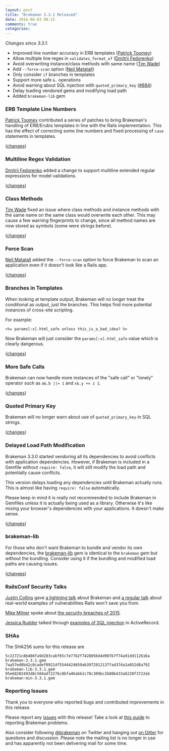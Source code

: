 ```yaml
---
layout: post
title: "Brakeman 3.3.1 Released"
date: 2016-06-03 08:15
comments: true
categories: 
---
```


*Changes since 3.3.1*:

* Improved line number accuracy in ERB templates ([Patrick Toomey](https://github.com/ptoomey3))
* Allow multiple line regex in `validates_format_of` ([Dmitrij Fedorenko](https://github.com/c0va23))
* Avoid overwriting instance/class methods with same name ([Tim Wade](https://github.com/imtayadeway))
* Add `--force-scan` option ([Neil Matatall](https://github.com/oreoshake))
* Only consider `if` branches in templates
* Support more safe `&.` operations
* Avoid warning about SQL injection with `quoted_primary_key` ([#884](https://github.com/presidentbeef/brakeman/issues/884))
* Delay loading vendored gems and modifying load path
* Added `brakeman-lib` gem

### ERB Template Line Numbers

[Patrick Toomey](https://github.com/ptoomey3) contributed a series of patches to bring Brakeman's handling of ERB/Erubis templates in line with the Rails implementation. This has the effect of correcting some line numbers and fixed processing of `case` statements in templates.

([changes](https://github.com/presidentbeef/brakeman/pull/878))

### Multiline Regex Validation

[Dmitrij Fedorenko](https://github.com/c0va23) added a change to support multiline extended regular expressions for model validations.

([changes](https://github.com/presidentbeef/brakeman/pull/885))

### Class Methods

[Tim Wade](https://github.com/imtayadeway) fixed an issue where class methods and instance methods with the same name on the same class would overwrite each other. This may cause a few warning fingerprints to change, since all method names are now stored as symbols (some were strings before).

([changes](https://github.com/presidentbeef/brakeman/pull/881))

### Force Scan

[Neil Matatall](https://github.com/oreoshake) added the `--force-scan` option to force Brakeman to scan an application even if it doesn't look like a Rails app.

([changes](https://github.com/presidentbeef/brakeman/pull/879))

### Branches in Templates

When looking at template output, Brakeman will no longer treat the conditional as output, just the branches. This helps find more potential instances of cross-site scripting.

For example:

    <%= params[:x].html_safe unless this_is_a_bad_idea? %>

Now Brakeman will just consider the `params[:x].html_safe` value which is clearly dangerous.

([changes](https://github.com/presidentbeef/brakeman/pull/883/))

### More Safe Calls

Brakeman can now handle more instances of the "safe call" or "lonely" operator such as `a&.b ||= 1` and `x&.y += z 1`.

([changes](https://github.com/presidentbeef/brakeman/pull/887))

### Quoted Primary Key

Brakeman will no longer warn about use of `quoted_primary_key` in SQL strings.

([changes](https://github.com/presidentbeef/brakeman/pull/888))

### Delayed Load Path Modification

Brakeman 3.3.0 started vendoring all its dependencies to avoid conflicts with application dependencies. However, if Brakeman is included in a Gemfile without `require: false`, it will still modify the load path and potentially cause conflicts.

This version delays loading any dependencies until Brakeman actually runs. This is almost like having `require: false` automatically.

Please keep in mind it is really not recommended to include Brakeman in Gemfiles unless it is actually being used as a library. Otherwise it's like mixing your browser's dependencies with your applications. It doesn't make sense.

([changes](https://github.com/presidentbeef/brakeman/pull/889))

### brakeman-lib

For those who don't want Brakeman to bundle and vendor its own dependencies, the [brakeman-lib](https://rubygems.org/gems/brakeman-lib) gem is identical to the `brakeman` gem but without the bundling. Consider using it if the bundling and modified load paths are causing issues.

([changes](https://github.com/presidentbeef/brakeman/commit/fa310a9b736d858a929715802d98b1a3f0887569))

### RailsConf Security Talks

[Justin Collins](https://github.com/presidentbeef) gave [a lightning talk](https://www.youtube.com/watch?v=DHHHnPwSY5I&feature=youtu.be&t=55m6s) about Brakeman and [a regular talk](https://www.youtube.com/watch?v=3P9naxOfUC4&feature=youtu.be) about real-world examples of vulnerabilities Rails won't save you from.

[Mike Milner](https://twitter.com/secretmike) spoke about [the security breaches of 2015](https://youtu.be/UoiCylwUoq4).

[Jessica Rudder](https://twitter.com/JessRudder) talked through [examples of SQL injection](https://youtu.be/2GHWAYys1is) in ActiveRecord.

### SHAs

The SHA256 sums for this release are

    5c22721c8b486fa9d283cabf65c7e77b2f7428056d4d907b7f74a91dd112616a  brakeman-3.3.1.gem
    7aa57ed8b42c0cadef09214f5544424659ab3972912137fad37da1a052d8a792  brakeman-lib-3.3.1.gem
    95e68202493d8c504ad72276c8bfa46abb1c78c309bc2b80b433a6220f3722eb  brakeman-min-3.3.1.gem

### Reporting Issues

Thank you to everyone who reported bugs and contributed improvements in this release.

Please report any [issues](https://github.com/presidentbeef/brakeman/issues) with this release! Take a look at [this guide](https://github.com/presidentbeef/brakeman/wiki/How-to-Report-a-Brakeman-Issue) to reporting Brakeman problems.

Also consider following [@brakeman](https://twitter.com/brakeman) on Twitter and hanging out [on Gitter](https://gitter.im/presidentbeef/brakeman) for questions and discussion. Please note the mailing list is no longer in use and has apparently not been delivering mail for some time.

